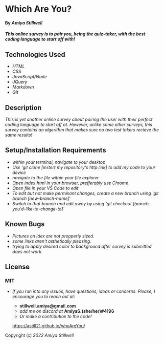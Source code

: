# Which Are You?
#### By _**Amiya Stillwell**_

#### _This online survey is to pair you, being the quiz-taker, with the best coding language to start off with!_

## Technologies Used

* _HTML_
* _CSS_
* _JavaScript/Node_
* _JQuery_
* _Markdown_
* _Git_

## Description

_This is yet another online survey about pairing the user with their perfect coding language to start off at. However, unlike some other surveys, this survey contains an algerithm that makes sure no two test takers recieve the same results!_

## Setup/Installation Requirements

* _within your terminal, navigate to your desktop_
* _Use 'git clone [instert my repository's http link] to add my code to your device_
* _navigate to the file within your file explorer_
* _Open index.html in your browser, prefferably use Chrome_
* _Open file in your VS Code to edit_
* _To edit but not make perminant changes, create a new branch using 'git branch [new-branch-name]'_
* _Switch to that branch and edit away by using 'git checkout [branch-you'd-like-to-change-to]'_


## Known Bugs

* _Pictures on idex are not propperly sized._
* _some links aren't asthetically pleasing._
* _trying to apply desired color to background after survey is submitted does not work._

## License
### MIT

* _If you run into any issues, have questions, ideas or concerns. Please, I encourage you to reach out at:_
  * __stillwell.amiya@gmail.com__
  * _add me on discord at_ __AmiyaS.(she/her)#4196__
  * _Or make a contribution to the code!_

  https://astill21.github.io/whoAreYou/


Copyright (c) _2022_ _Amiya Stillwell_